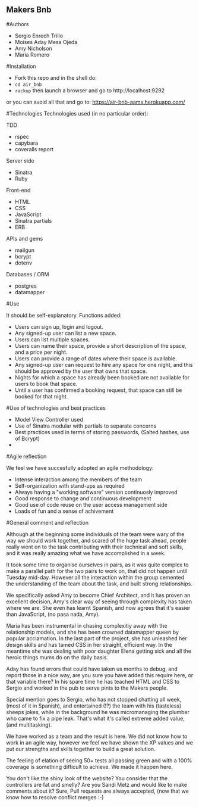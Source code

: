 Makers Bnb
---
#Authors
- Sergio Enrech Trillo
- Moises Aday Mesa Ojeda
- Amy Nicholson
- Maria Romero

#Installation
- Fork this repo and in the shell do:
- `cd air_bnb`
- `rackup`
then launch a browser and go to http://localhost:9292

or you can avoid all that and go to:
https://air-bnb-aams.herokuapp.com/

#Technologies
Technologies used (in no particular order):

TDD
- rspec
- capybara
- coveralls report

Server side
- Sinatra
- Ruby

Front-end
- HTML
- CSS
- JavaScript
- Sinatra partials
- ERB

APIs and gems
- mailgun
- bcrypt
- dotenv

Databases / ORM
- postgres
- datamapper

#Use

It should be self-explanatory.  Functions added:

- Users can sign up, login and logout.
- Any signed-up user can list a new space.
- Users can list multiple spaces.
- Users can name their space, provide a short description of the space, and a price per night.
- Users can provide a range of dates where their space is available.
- Any signed-up user can request to hire any space for one night, and this should be approved by the user that owns that space.
- Nights for which a space has already been booked are not available for users to book that space.
- Until a user has confirmed a booking request, that space can still be booked for that night.


#Use of technologies and best practices

- Model View Controller used
- Use of Sinatra modular with partials to separate concerns
- Best practices used in terms of storing passwords, (Salted hashes, use of Bcrypt)
-

#Agile reflection

We feel we have succesfully adopted an agile methodology:

- Intense interaction among the members of the team
- Self-organization with stand-ups as required
- Always having a "working software" version continuosly improved
- Good response to change and continuous development
- Good use of code reuse on the user access management side
- Loads of fun and a sense of achivement

#General comment and reflection

Although at the beginning some individuals of the team were  wary of the way we should work together, and scared of the huge task ahead, people really went on to the task contributing with their technical and soft skills, and it was really amazing what we have accomplished in a week.

It took some time to organise ourselves in pairs, as it was quite complex to make a parallel path for the two pairs to work on, that did not happen until Tuesday mid-day.  However all the interaction within the group cemented the understanding of the team about the task, and built strong relationships.

We specifically asked Amy to become Chief Architect, and it has proven an excellent decision, Amy's clear way of seeing through complexity has taken where we are.  She even has learnt Spanish, and now agrees that it's easier than JavaScript, (no pasa nada, Amy).

Maria has been instrumental in chasing complexitiy away with the relationship models, and she has been crowned datamapper queen by popular acclamation.  In the last part of the project, she has unleashed her design skills and has tamed CSS in her straight, efficient way.  In the meantime she was dealing with poor daughter Elena getting sick and all the heroic things mums do on the daily basis.

Aday has found errors that could have taken us months to debug, and report those in a nice way, are you sure you have added this require here, or that variable there? In his spare time he has teached HTML and CSS to Sergio and worked in the pub to serve pints to the Makers people.

Special mention goes to Sergio, who has not stopped chatting all week, (most of it in Spanish), and entertained (!?) the team with his (tasteless) sheeps jokes, while in the background he was micromanaging the plumber who came to fix a pipe leak. That's what it's called extreme added value, (and multitasking).

We have worked as a team and the result is here. We did not know how to work in an agile way, however we feel we have shown the XP values and we put our strengths and skills together to build a great solution.

The feeling of elation of seeing 50+ tests all passing green and with a 100% coverage is something difficult to achieve. We made it happen here.

You don't like the shiny look of the website?  You consider that the controllers are fat and smelly?  Are you Sandi Metz and would like to make comments about it? Sure, Pull requests are always accepted, (now that we know how to resolve conflict merges :-)
